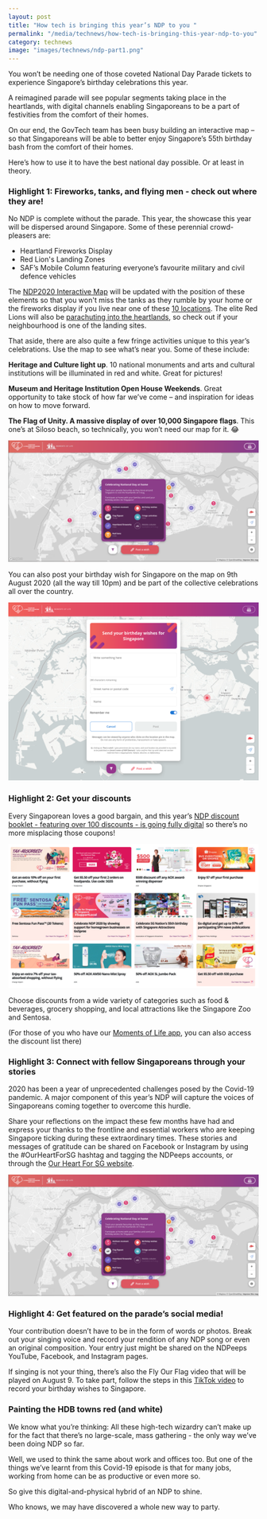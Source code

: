 ```yaml
---
layout: post
title: "How tech is bringing this year’s NDP to you "
permalink: "/media/technews/how-tech-is-bringing-this-year-ndp-to-you"
category: technews
image: "images/technews/ndp-part1.png"
---
```


You won’t be needing one of those coveted National Day Parade tickets to experience Singapore’s birthday celebrations this year. 

A reimagined parade will see popular segments taking place in the heartlands, with digital channels enabling Singaporeans to be a part of festivities from the comfort of their homes.

On our end, the GovTech team has been busy building an interactive map – so that Singaporeans will be able to better enjoy Singapore’s 55th birthday bash from the comfort of their homes. 

Here’s how to use it to have the best national day possible. Or at least in theory.

### **Highlight 1: Fireworks, tanks, and flying men - check out where they are!**

No NDP is complete without the parade. This year, the showcase this year will be dispersed around Singapore. Some of these perennial crowd-pleasers are:

 - Heartland Fireworks Display
 - Red Lion's Landing Zones
 - SAF’s Mobile Column featuring everyone’s favourite military and civil defence vehicles 

The [NDP2020 Interactive Map](https://ndp2020.life.gov.sg) will be updated with the position of these elements so that you won't miss the tanks as they rumble by your home or the fireworks display if you live near one of these [10 locations](https://www.straitstimes.com/singapore/aug-9-fireworks-to-take-place-at-10-locations-islandwide). The elite Red Lions will also be [parachuting into the heartlands](https://www.youtube.com/watch?v=mVO6Cl4eeQg&feature=emb_logo), so check out if your neighbourhood is one of the landing sites.

That aside, there are also quite a few fringe activities unique to this year’s celebrations. Use the map to see what’s near you. Some of these include: 

**Heritage and Culture light up**. 10 national monuments and arts and cultural institutions will be illuminated in red and white. Great for pictures! 

**Museum and Heritage Institution Open House Weekends**. Great opportunity to take stock of how far we’ve come – and inspiration for ideas on how to move forward. 

**The Flag of Unity. A massive display of over 10,000 Singapore flags**. This one’s at Siloso beach, so technically, you won’t need our map for it. 😂

![NDP 2020](/images/technews/ndp-part5.png)

You can also post your birthday wish for Singapore on the map on 9th August 2020 (all the way till 10pm) and be part of the collective celebrations all over the country. 

![NDP 2020](/images/technews/ndp-part2.png)

### **Highlight 2: Get your discounts**

Every Singaporean loves a good bargain, and this year’s [NDP discount booklet - featuring over 100 discounts - is going fully digital](https://discounts.life.gov.sg) so there’s no more misplacing those coupons!

![NDP 2020](/images/technews/ndp-part3.png)

Choose discounts from a wide variety of categories such as food & beverages, grocery shopping, and local attractions like the Singapore Zoo and Sentosa. 

(For those of you who have our [Moments of Life app](www.life.gov.sg), you can also access the discount list there)

### **Highlight 3: Connect with fellow Singaporeans through your stories**

2020 has been a year of unprecedented challenges posed by the Covid-19 pandemic. A major component of this year’s NDP will capture the voices of Singaporeans coming together to overcome this hurdle. 

Share your reflections on the impact these few months have had and express your thanks to the frontline and essential workers who are keeping Singapore ticking during these extraordinary times. These stories and messages of gratitude can be shared on Facebook or Instagram by using the #OurHeartForSG hashtag and tagging the NDPeeps accounts, or through the [Our Heart For SG website](https://www.ndp.gov.sg/ourheartforsg/overview). 

![NDP 2020](/images/technews/ndp-part4.png)

### **Highlight 4: Get featured on the parade’s social media!**

Your contribution doesn’t have to be in the form of words or photos. Break out your singing voice and record your rendition of any NDP song or even an original composition. Your entry just might be shared on the NDPeeps YouTube, Facebook, and Instagram pages. 

If singing is not your thing, there’s also the Fly Our Flag video that will be played on August 9. To take part, follow the steps in this [TikTok video](https://www.tiktok.com/@ndpeeps/video/6852242594542456065) to record your birthday wishes to Singapore.  

### **Painting the HDB towns red (and white)**

We know what you’re thinking: All these high-tech wizardry can’t make up for the fact that there’s no large-scale, mass gathering - the only way we’ve been doing NDP so far. 

Well, we used to think the same about work and offices too. But one of the things we’ve learnt from this Covid-19 episode is that for many jobs, working from home can be as productive or even more so. 

So give this digital-and-physical hybrid of an NDP to shine. 

Who knows, we may have discovered a whole new way to party. 


